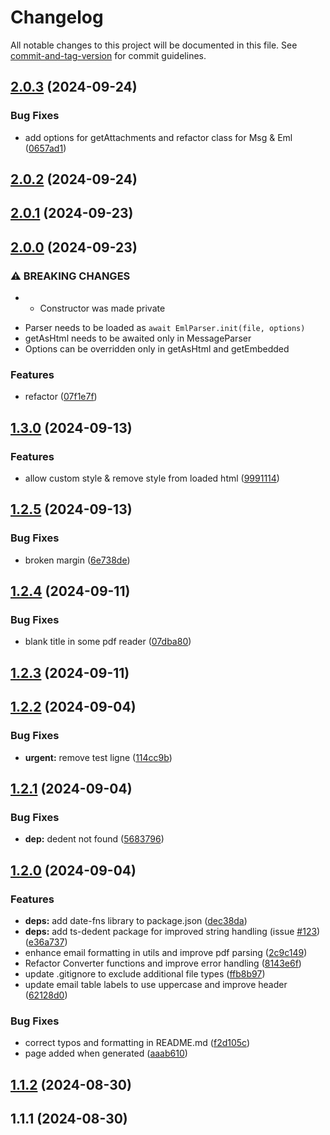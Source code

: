 # Changelog

All notable changes to this project will be documented in this file. See [commit-and-tag-version](https://github.com/absolute-version/commit-and-tag-version) for commit guidelines.

## [2.0.3](https://github.com/Mara-Li/Archivette/compare/v2.0.2...v2.0.3) (2024-09-24)


### Bug Fixes

* add options for getAttachments and refactor class for Msg & Eml ([0657ad1](https://github.com/Mara-Li/Archivette/commit/0657ad1e3c06d3bd1dab66204e520d6fb783cf03))

## [2.0.2](https://github.com/Mara-Li/Archivette/compare/v2.0.1...v2.0.2) (2024-09-24)

## [2.0.1](https://github.com/Mara-Li/Archivette/compare/v2.0.0...v2.0.1) (2024-09-23)

## [2.0.0](https://github.com/Mara-Li/Archivette/compare/v1.3.0...v2.0.0) (2024-09-23)


### ⚠ BREAKING CHANGES

*  - Constructor was made private
 - Parser needs to be loaded as `await EmlParser.init(file, options)`
 - getAsHtml needs to be awaited only in MessageParser
 - Options can be overridden only in getAsHtml and getEmbedded

### Features

* refactor ([07f1e7f](https://github.com/Mara-Li/Archivette/commit/07f1e7faf2a390eebc27fb3ee9c7e438925d470e))

## [1.3.0](https://github.com/Mara-Li/Archivette/compare/v1.2.5...v1.3.0) (2024-09-13)


### Features

* allow custom style & remove style from loaded html ([9991114](https://github.com/Mara-Li/Archivette/commit/9991114d1d707bf2b52a2c55d9eda2e0a81accb3))

## [1.2.5](https://github.com/Mara-Li/Archivette/compare/v1.2.4...v1.2.5) (2024-09-13)


### Bug Fixes

* broken margin ([6e738de](https://github.com/Mara-Li/Archivette/commit/6e738de2ca2bc13c171d6bc39953cc3f992b7010))

## [1.2.4](https://github.com/Mara-Li/Archivette/compare/v1.2.3...v1.2.4) (2024-09-11)


### Bug Fixes

* blank title in some pdf reader ([07dba80](https://github.com/Mara-Li/Archivette/commit/07dba80f6c29213bdbdd6f25ac8324dd2ae38f9a))

## [1.2.3](https://github.com/Mara-Li/Archivette/compare/v1.2.2...v1.2.3) (2024-09-11)

## [1.2.2](https://github.com/Mara-Li/Archivette/compare/v1.2.1...v1.2.2) (2024-09-04)


### Bug Fixes

* **urgent:** remove test ligne ([114cc9b](https://github.com/Mara-Li/Archivette/commit/114cc9bf596358ae2bda6e5b862f7bddbf1498be))

## [1.2.1](https://github.com/Mara-Li/Archivette/compare/v1.2.0...v1.2.1) (2024-09-04)


### Bug Fixes

* **dep:** dedent not found ([5683796](https://github.com/Mara-Li/Archivette/commit/5683796510e262a957f8985d750f742a8ff771d5))

## [1.2.0](https://github.com/Mara-Li/Archivette/compare/v1.1.2...v1.2.0) (2024-09-04)


### Features

* **deps:** add date-fns library to package.json ([dec38da](https://github.com/Mara-Li/Archivette/commit/dec38da3145a51c588fa72414dfad2241427ab75))
* **deps:** add ts-dedent package for improved string handling (issue [#123](https://github.com/Mara-Li/Archivette/issues/123)) ([e36a737](https://github.com/Mara-Li/Archivette/commit/e36a7376ae120318df1eada7a541d9052a0e7145))
* enhance email formatting in utils and improve pdf parsing ([2c9c149](https://github.com/Mara-Li/Archivette/commit/2c9c1493b5bb0e2bceedbb123ff4fcb2aeee58bf))
* Refactor Converter functions and improve error handling ([8143e6f](https://github.com/Mara-Li/Archivette/commit/8143e6f789b98e571d7a8ddd62e5437ceb7c314b))
* update .gitignore to exclude additional file types ([ffb8b97](https://github.com/Mara-Li/Archivette/commit/ffb8b9717db89f4a3469c1cffd98f78f3697044b))
* update email table labels to use uppercase and improve header ([62128d0](https://github.com/Mara-Li/Archivette/commit/62128d0987efaf4d39771b5e36e5afd96a642412))


### Bug Fixes

* correct typos and formatting in README.md ([f2d105c](https://github.com/Mara-Li/Archivette/commit/f2d105c5a6b2a95209e2f3d08f5f4951f36f913e))
* page added when generated ([aaab610](https://github.com/Mara-Li/Archivette/commit/aaab610757cfb0ea11469be24796cb0fcc1228d6))

## [1.1.2](https://github.com/Mara-Li/Archivette/compare/v1.1.1...v1.1.2) (2024-08-30)

## 1.1.1 (2024-08-30)
